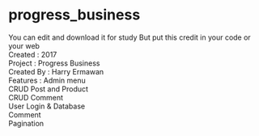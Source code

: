 # progress_business
You can edit and download it for study
But put this credit in your code or your web <br>
Created : 2017 <br>
Project : Progress Business <br>
Created By : Harry Ermawan <br>
Features : Admin menu <br>
           CRUD Post and Product <br>
           CRUD Comment  <br>
           User Login & Database <br>
           Comment <br>
           Pagination <br>

